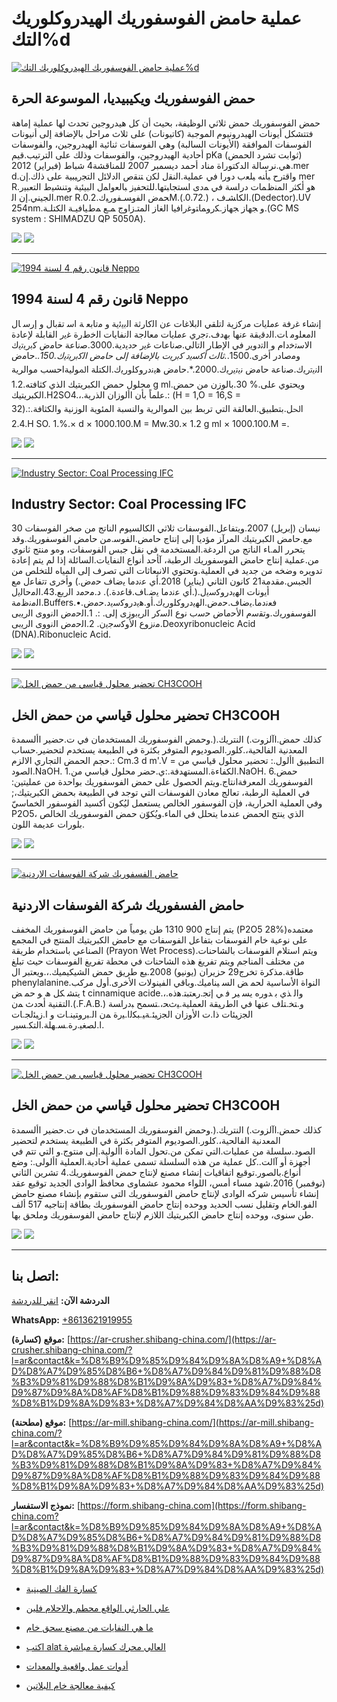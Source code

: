 # عملية حامض الفوسفوريك الهيدروكلوريك التك%d

<a href="https://swt.shibang-china.com/?l=ar&img&k=%D8%B9%D9%85%D9%84%D9%8A%D8%A9+%D8%AD%D8%A7%D9%85%D8%B6+%D8%A7%D9%84%D9%81%D9%88%D8%B3%D9%81%D9%88%D8%B1%D9%8A%D9%83+%D8%A7%D9%84%D9%87%D9%8A%D8%AF%D8%B1%D9%88%D9%83%D9%84%D9%88%D8%B1%D9%8A%D9%83+%D8%A7%D9%84%D8%AA%D9%83%25d" target="_blank">![عملية حامض الفوسفوريك الهيدروكلوريك التك%d](http://static.shibang-china.com/all-800x300/25.jpg)</a>

## حمض الفوسفوريك ويكيبيديا، الموسوعة الحرة
حمض الفوسفوريك حمض ثلاثي الوظيفة، بحيث أن كل هيدروجين تحدث لها عملية إماهة فتتشكل أيونات الهيدرونيوم الموجبة (كاتيونات) على ثلاث مراحل بالإضافة إلى أنيونات الفوسفات الموافقة (الأيونات السالبة) وهي الفوسفات ثنائية الهيدروجين، والفوسفات أحادية الهيدروجين، والفوسفات وذلك على الترتيب.قيم pKa (ثوابت تشرد الحمض) هي.نرسالة الدكتوراة مناد أحمد ديسمبر 2007 للمناقشة4 شباط (فبراير) 2012.mer d.ﻭﺍﻗﺘﺭﺡ ﺒﺄﻨﻪ ﻴﻠﻌﺏ ﺩﻭﺭﺍ ﻓﻲ ﻋﻤﻠﻴﺔ.ﺍﻟﻨﻘل ﻟﻜﻥ ﺘﻨﻘﺹ ﺍﻟﺩﻻﺌل ﺍﻟﺘﺠﺭﻴﺒﻴﺔ ﻋﻠﻰ ﺫﻟﻙ.ﺇﻥ mer R.ﻫﻭ ﺃﻜﺜﺭ ﺍﻟﻤﻨﻅﻤﺎﺕ ﺩﺭﺍﺴﺔ ﻓﻲ ﻤﺩﻯ ﺍﺴﺘﺠﺎﺒﺘﻬﺎ.ﻟﻠﺘﺤﻔﻴﺯ ﺒﺎﻟﻌﻭﺍﻤل ﺍﻟﺒﻴﺌﻴﺔ ﻭﺘﻨﺸﻴﻁ ﺍﻟﺘﻌﺒﻴﺭ ﺍﻟﺠﻴﻨﻲ.ﺇﻥ ﺍﻟ.mer R.ﺤﻤﺽ ﺍﻟﻔﻭﺴـﻔﻭﺭﻴﻙ.0.2M.(.0.72.) ، ﺍﻟﻜﺎﺸـﻑ.(Dedector).UV 254nm.ﻭ ﺠﻬﺎﺯ ﺠﻬﺎﺯ.ﻜﺭﻭﻤﺎﺘﻭﻏﺭﺍﻓﻴﺎ ﺍﻟﻐﺎﺯ ﺍﻟﻤﺘـﺯﺍﻭﺝ ﻤـﻊ ﻤﻁﻴﺎﻓﻴـﺔ ﺍﻟﻜﺘﻠـﺔ.(GC MS system : SHIMADZU QP 5050A).


<a href="https://whatsapp.shibangsoft.com/WhatsApp.php" target="_blank" title="WhatsApp">![](http://static.shibang-china.com/icon/whatsapp.png)</a> <a href="https://swt.shibang-china.com/?l=ar&icon&k=%D8%B9%D9%85%D9%84%D9%8A%D8%A9+%D8%AD%D8%A7%D9%85%D8%B6+%D8%A7%D9%84%D9%81%D9%88%D8%B3%D9%81%D9%88%D8%B1%D9%8A%D9%83+%D8%A7%D9%84%D9%87%D9%8A%D8%AF%D8%B1%D9%88%D9%83%D9%84%D9%88%D8%B1%D9%8A%D9%83+%D8%A7%D9%84%D8%AA%D9%83%25d" target="_blank">![](http://static.shibang-china.com/icon/chat-ar.png)</a>

---

<a href="https://swt.shibang-china.com/?l=ar&img&k=%D8%B9%D9%85%D9%84%D9%8A%D8%A9+%D8%AD%D8%A7%D9%85%D8%B6+%D8%A7%D9%84%D9%81%D9%88%D8%B3%D9%81%D9%88%D8%B1%D9%8A%D9%83+%D8%A7%D9%84%D9%87%D9%8A%D8%AF%D8%B1%D9%88%D9%83%D9%84%D9%88%D8%B1%D9%8A%D9%83+%D8%A7%D9%84%D8%AA%D9%83%25d" target="_blank">![قانون رقم 4 لسنة 1994 Neppo](http://static.shibang-china.com/all-800x300/1468.jpg)</a>

## قانون رقم 4 لسنة 1994 Neppo
ﺇﻧﺷﺎء ﻏﺭﻓﺔ ﻋﻣﻠﻳﺎﺕ ﻣﺭﻛﺯﻳﺔ ﻟﺗﻠﻘﻲ ﺍﻟﺑﻼﻏﺎﺕ ﻋﻥ ﺍﻟﻛﺎﺭﺛﺔ ﺍﻟﺑﻳﺋﻳﺔ ﻭ ﻣﺗﺎﺑﻌ ﺔ ﺍﺳ ﺗﻘﺑﺎﻝ ﻭ ﺇﺭﺳ ﺎﻝ ﺍﻟﻣﻌﻠﻭﻣ ﺎﺕ.ﺍﻟﺩﻗﻳﻘﺔ ﻋﻧﻬﺎ ﺑﻬﺩﻑ.ﺗﺟﺭﻱ ﻋﻣﻠﻳﺎﺕ ﻣﻌﺎﻟﺟﺔ ﺍﻟﻧﻔﺎﻳﺎﺕ ﺍﻟﺧﻁﺭﺓ ﻏﻳﺭ ﺍﻟﻘﺎﺑﻠﺔ ﻹﻋﺎﺩﺓ ﺍﻻﺳﺗﺧﺩﺍﻡ ﻭ ﺍﻟﺗﺩﻭﻳﺭ ﻓﻲ ﺍﻹﻁﺎﺭ ﺍﻟﺗﺎﻟﻲ.ﺻﻧﺎﻋﺎﺕ ﻏﻳﺭ ﺣﺩﻳﺩﻳﺔ.3000.ﺻﻧﺎﻋﺔ ﺣﺎﻣﺽ ﻛﺑﺭﻳﺗﻳﻙ ﻭﻣﺻﺎﺩﺭ ﺃﺧﺭﻯ.1500.*.ﺛﺎﻟﺙ ﺃﻛﺳﻳﺩ ﻛﺑﺭﻳﺕ ﺑﺎﻹﺿﺎﻓﺔ ﺇﻟﻰ ﺣﺎﻣﺽ ﺍﻟﻛﺑﺭﻳﺗﻳﻙ.150.*.ﺣﺎﻣﺽ ﺍﻟﻧﻳﺗﺭﻳﻙ.ﺻﻧﺎﻋﺔ ﺣﺎﻣﺽ ﻧﻳﺗﻳﺭﻳﻙ.2000.*.ﺣﺎﻣﺽ ﻫﻳﻧﺩﺭﻭﻛﻠﻭﺭﻳﻙ.ﺍﻟﻜﺘﻠﺔ ﺍﳌﻮﻟﻴﺔاحسب موالرية محلول حمض الكبريتيك الذي كثافته.1.2 g ml.ويحتوي على.% 30.بالوزن من حمض الكبريتيك.H2SO4.،.علماً بأن األوزان الذرية.: (H = 1,O = 16,S = 32).ﺍﳊﻞ.بتطبيق.العالقة التي تربط بين الموالرية والنسبة المئوية الوزنية والكثافة.: 2.4.H SO. 1.%.× d × 1000.100.M = Mw.30.× 1.2 g ml × 1000.100.M =.


<a href="https://whatsapp.shibangsoft.com/WhatsApp.php" target="_blank" title="WhatsApp">![](http://static.shibang-china.com/icon/whatsapp.png)</a> <a href="https://swt.shibang-china.com/?l=ar&icon&k=%D8%B9%D9%85%D9%84%D9%8A%D8%A9+%D8%AD%D8%A7%D9%85%D8%B6+%D8%A7%D9%84%D9%81%D9%88%D8%B3%D9%81%D9%88%D8%B1%D9%8A%D9%83+%D8%A7%D9%84%D9%87%D9%8A%D8%AF%D8%B1%D9%88%D9%83%D9%84%D9%88%D8%B1%D9%8A%D9%83+%D8%A7%D9%84%D8%AA%D9%83%25d" target="_blank">![](http://static.shibang-china.com/icon/chat-ar.png)</a>

---

<a href="https://swt.shibang-china.com/?l=ar&img&k=%D8%B9%D9%85%D9%84%D9%8A%D8%A9+%D8%AD%D8%A7%D9%85%D8%B6+%D8%A7%D9%84%D9%81%D9%88%D8%B3%D9%81%D9%88%D8%B1%D9%8A%D9%83+%D8%A7%D9%84%D9%87%D9%8A%D8%AF%D8%B1%D9%88%D9%83%D9%84%D9%88%D8%B1%D9%8A%D9%83+%D8%A7%D9%84%D8%AA%D9%83%25d" target="_blank">![Industry Sector: Coal Processing IFC](http://static.shibang-china.com/all-800x300/1526.jpg)</a>

## Industry Sector: Coal Processing IFC
30 نيسان (إبريل) 2007.وﻳﺘﻔﺎﻋﻞ.اﻟﻔﻮﺳﻔﺎت ﺛﻼﺛﻲ اﻟﻜﺎﻟﺴﻴﻮم اﻟﻨﺎﺗﺞ ﻣﻦ ﺻﺨﺮ اﻟﻔﻮﺳﻔﺎت ﻣﻊ.ﺣﺎﻣﺾ اﻟﻜﺒﺮﻳﺘﻴﻚ اﻟﻤﺮآﺰ ﻣﺆدﻳﺎ إﻟﻰ إﻧﺘﺎج ﺣﺎﻣﺾ.اﻟﻔﻮﺳ.ﻣﻦ ﺣﺎﻣﺾ اﻟﻔﻮﺳﻔﻮرﻳﻚ.وﻗﺪ ﻳﺘﺤﺮر اﻟﻤ.ﺎء اﻟﻨﺎﺗﺞ ﻣﻦ اﻟﺮدﻏﺔ.اﻟﻤﺴﺘﺨﺪﻣﺔ ﻓﻲ ﻧﻘﻞ ﺟﺒﺲ اﻟﻔﻮﺳﻔﺎت، وهﻮ ﻣﻨﺘﺞ ﺛﺎﻧﻮي ﻣﻦ.ﻋﻤﻠﻴﺔ إﻧﺘﺎج ﺣﺎﻣﺾ اﻟﻔﻮﺳﻔﻮرﻳﻚ اﻟﺮﻃﺒﺔ، آﺄﺣﺪ أﻧﻮاع اﻟﻨﻔﺎﻳﺎت.اﻟﺴﺎﺋﻠﺔ إذا ﻟﻢ ﻳﺘﻢ إﻋﺎدة ﺗﺪوﻳﺮﻩ وﺿﺨﻪ ﻣﻦ ﺟﺪﻳﺪ ﻓﻲ اﻟﻌﻤﻠﻴﺔ.وﺗﺤﺘﻮي اﻻﻧﺒﻌﺎﺛﺎت اﻟﺘﻲ ﺗﺼﺮف إﻟﻰ اﻟﻤﻴﺎﻩ ﻟﻠﺘﺨﻠﺺ ﻣﻦ اﻟﺠﺒﺲ.ﻣﻘﺪﻣﺔ21 كانون الثاني (يناير) 2018.ﺃﻱ ﻋﻧﺩﻣﺎ ﻳﺿﺎﻑ ﺣﻣﺽ.) ﻭﺃﺧﺭﻯ ﺗﺗﻔﺎﻋﻝ ﻣﻊ ﺃﻳﻭﻧﺎﺕ ﺍﻟﻬﻳﺩﺭﻭﻛﺳﻳﻝ.(.ﺃﻱ ﻋﻧﺩﻣﺎ ﻳﺿ.ﺎﻑ.ﻗﺎﻋﺩﺓ.). ﺩ.ﻣﺣﻣﺩ ﺍﻟﺭﺑﻊ.43.اﻟﻣﺣﺎﻟﯾل اﻟﻣﻧظﻣﺔ.Buffers.•.ﻓﻌﻧﺩﻣﺎ.ﻳﺿﺎﻑ.ﺣﻣﺽ.ﺍﻟﻬﻳﺩﺭﻭﻛﻠﻭﺭﻳﻙ.ﺃﻭ.ﻫﻳﺩﺭﻭﻛﺳﻳﺩ.ﺣﻣﺽ ﺍﻟﻔﻭﺳﻔﻭﺭﻳﻙ.ﻭﺗﻘﺳﻡ ﺍﻷﺣﻣﺎﺽ ﺣﺳﺏ ﻧﻭﻉ ﺍﻟﺳﻛﺭ ﺍﻟﺭﻳﺑﻭﺯﻯ ﺇﻟﻰ. :. 1.ﺍﻟﺣﻣﺽ ﺍﻟﻧﻭﻭﻯ ﺍﻟﺭﻳﺑﻰ ﻣﻧﺯﻭﻉ ﺍﻷﻭﻛﺳﺟﻳﻥ. 2.ﺍﻟﺣﻣﺽ ﺍﻟﻧﻭﻭﻯ ﺍﻟﺭﻳﺑﻰ.Deoxyribonucleic Acid (DNA).Ribonucleic Acid.


<a href="https://whatsapp.shibangsoft.com/WhatsApp.php" target="_blank" title="WhatsApp">![](http://static.shibang-china.com/icon/whatsapp.png)</a> <a href="https://swt.shibang-china.com/?l=ar&icon&k=%D8%B9%D9%85%D9%84%D9%8A%D8%A9+%D8%AD%D8%A7%D9%85%D8%B6+%D8%A7%D9%84%D9%81%D9%88%D8%B3%D9%81%D9%88%D8%B1%D9%8A%D9%83+%D8%A7%D9%84%D9%87%D9%8A%D8%AF%D8%B1%D9%88%D9%83%D9%84%D9%88%D8%B1%D9%8A%D9%83+%D8%A7%D9%84%D8%AA%D9%83%25d" target="_blank">![](http://static.shibang-china.com/icon/chat-ar.png)</a>

---

<a href="https://swt.shibang-china.com/?l=ar&img&k=%D8%B9%D9%85%D9%84%D9%8A%D8%A9+%D8%AD%D8%A7%D9%85%D8%B6+%D8%A7%D9%84%D9%81%D9%88%D8%B3%D9%81%D9%88%D8%B1%D9%8A%D9%83+%D8%A7%D9%84%D9%87%D9%8A%D8%AF%D8%B1%D9%88%D9%83%D9%84%D9%88%D8%B1%D9%8A%D9%83+%D8%A7%D9%84%D8%AA%D9%83%25d" target="_blank">![تحضير محلول قياسي من حمض الخل CH3COOH](http://static.shibang-china.com/all-800x300/1030.jpg)</a>

## تحضير محلول قياسي من حمض الخل CH3COOH
كذلك حمض.اآلزوت.) النتريك.(.وحمض الفوسفوريك المستخدمان في ت.حضير األسمدة المعدنية الفالحية،.كلور.الصوديوم المتوفر بكثرة في الطبيعة يستخدم لتحضير.حساب حجم الحمض التجاري الالزم.: Cm.3 d m&#39;.V = التطبيق األول.: تحضير محلول قياسي من الصود.NaOH. 1.الكفاءة.المستهدفة.:ي.حضر محلول قياسي من.NaOH. 6.حمض الفوسفوريك المعرفةانتاج.ويتم الحصول على حمض الفوسفوريك بواحدة من عمليتين: في العملية الرطبة، تعالج معادن الفوسفات التي توجد في الطبيعة بحمض الكبريتيك،; وفي العملية الحرارية، فإن الفوسفور الخالص يستعمل ليُكون أكسيد الفوسفور الخماسيّ P2O5، الذي ينتج الحمض عندما يتحلل في الماء.ويُكوّن حمض الفوسفوريك الخالص بلورات عديمة اللون.


<a href="https://whatsapp.shibangsoft.com/WhatsApp.php" target="_blank" title="WhatsApp">![](http://static.shibang-china.com/icon/whatsapp.png)</a> <a href="https://swt.shibang-china.com/?l=ar&icon&k=%D8%B9%D9%85%D9%84%D9%8A%D8%A9+%D8%AD%D8%A7%D9%85%D8%B6+%D8%A7%D9%84%D9%81%D9%88%D8%B3%D9%81%D9%88%D8%B1%D9%8A%D9%83+%D8%A7%D9%84%D9%87%D9%8A%D8%AF%D8%B1%D9%88%D9%83%D9%84%D9%88%D8%B1%D9%8A%D9%83+%D8%A7%D9%84%D8%AA%D9%83%25d" target="_blank">![](http://static.shibang-china.com/icon/chat-ar.png)</a>

---

<a href="https://swt.shibang-china.com/?l=ar&img&k=%D8%B9%D9%85%D9%84%D9%8A%D8%A9+%D8%AD%D8%A7%D9%85%D8%B6+%D8%A7%D9%84%D9%81%D9%88%D8%B3%D9%81%D9%88%D8%B1%D9%8A%D9%83+%D8%A7%D9%84%D9%87%D9%8A%D8%AF%D8%B1%D9%88%D9%83%D9%84%D9%88%D8%B1%D9%8A%D9%83+%D8%A7%D9%84%D8%AA%D9%83%25d" target="_blank">![حامض الفسفوريك شركة الفوسفات الاردنية](http://static.shibang-china.com/all-800x300/573.jpg)</a>

## حامض الفسفوريك شركة الفوسفات الاردنية
يتم إنتاج 900 1310 طن يومياً من حامض الفوسفوريك المخفف (P2O5 28%)معتمده على نوعية خام الفوسفات بتفاعل الفوسفات مع حامض الكبريتيك المنتج في المجمع الصناعي باستخدام طريقة (Prayon Wet Process).ويتم استلام الفوسفات بالشاحنات من مختلف المناجم ويتم تفريغ هذه الشاحنات في محطة تفريغ الفوسفات حيث تبلغ طاقة.مذكرة تخرج29 حزيران (يونيو) 2008.ﺒﻊ ﻃﺮﯾﻖ ﺣﻤﺾ اﻟﺸﯿﻜﯿﻤﯿﻚ.،.وﯾﻌﺘﺒﺮ ال phenylalanine.اﻟﻨﻮاة اﻷﺳﺎﺳﯿﺔ ﻟﺤﻤ ﺾ اﻟﺴ ﯿﻨﺎﻣﯿﻚ.وﺑﺎﻗﻲ اﻟﻔﯿﻨﻮﻻت اﻷﺧﺮى.أول ﻣﺮﻛﺐ ﯾﺘﺸ ﻜﻞ ھ ﻮ ﺣﻤ ﺾ t cinnamique acide.،.واﻟ ﺬي ﺑ ﺪوره ﯾﺴ ﯿﺮ ﻓ ﻲ إﺗﺠ.ﺭﻌﺘﺒﺘ.ﻫﺫﻩ ﺍﻟﺘﻘﻨﻴﺔ ﺃﺤﺩﺙ ﻤﻥ.(.F.A.B.) ﻭ.ﺘﺨ.ﺘﻠﻑ ﻋﻨﻬﺎ ﻓﻲ ﺍﻟﻁﺭﻴﻘﺔ ﺍﻟﻌﻤﻠﻴﺔ.ﻴﺙﺤ،.ﺘﺴﻤﺢ ﺒﺩﺭﺍﺴﺔ ﺍﻟﺠﺯﻴﺌﺎﺕ ﺫﺍ.ﺕ ﺍﻷﻭﺯﺍﻥ ﺍﻟﺠﺯﻴﺌ.ﺔﻴ.ﺒﻜﻟﺍ.ﻴﺭﺓ ﻤﻥ ﺍﻟ.ﺒﺭﻭﺘﻴﻨ.ﺎﺕ ﻭ ﺍ.ﺯﻴﺌﻟﺠ.ﺎﺕ ﺍ.ﻟﺼﻐﻴ.ﺭﺓ.ﺴ.ﻬﻠﺔ.ﺍﻟﺘﻜ.ﺴﻴﺭ.


<a href="https://whatsapp.shibangsoft.com/WhatsApp.php" target="_blank" title="WhatsApp">![](http://static.shibang-china.com/icon/whatsapp.png)</a> <a href="https://swt.shibang-china.com/?l=ar&icon&k=%D8%B9%D9%85%D9%84%D9%8A%D8%A9+%D8%AD%D8%A7%D9%85%D8%B6+%D8%A7%D9%84%D9%81%D9%88%D8%B3%D9%81%D9%88%D8%B1%D9%8A%D9%83+%D8%A7%D9%84%D9%87%D9%8A%D8%AF%D8%B1%D9%88%D9%83%D9%84%D9%88%D8%B1%D9%8A%D9%83+%D8%A7%D9%84%D8%AA%D9%83%25d" target="_blank">![](http://static.shibang-china.com/icon/chat-ar.png)</a>

---

<a href="https://swt.shibang-china.com/?l=ar&img&k=%D8%B9%D9%85%D9%84%D9%8A%D8%A9+%D8%AD%D8%A7%D9%85%D8%B6+%D8%A7%D9%84%D9%81%D9%88%D8%B3%D9%81%D9%88%D8%B1%D9%8A%D9%83+%D8%A7%D9%84%D9%87%D9%8A%D8%AF%D8%B1%D9%88%D9%83%D9%84%D9%88%D8%B1%D9%8A%D9%83+%D8%A7%D9%84%D8%AA%D9%83%25d" target="_blank">![تحضير محلول قياسي من حمض الخل CH3COOH](http://static.shibang-china.com/all-800x300/1528.jpg)</a>

## تحضير محلول قياسي من حمض الخل CH3COOH
كذلك حمض.اآلزوت.) النتريك.(.وحمض الفوسفوريك المستخدمان في ت.حضير األسمدة المعدنية الفالحية،.كلور.الصوديوم المتوفر بكثرة في الطبيعة يستخدم لتحضير الصود.سلسلة من عمليات.التي تمكن من.تحول المادة األولية.إلى منتوج.و التي تتم في أجهزة أو آالت..كل عملية من هذه السلسلة تسمى عملية أحادية.العملية األولى.: وضع أنواع.بالصور.توقيع اتفاقيات إنشاء مصنع لإنتاج حمض الفوسفوريك.4 تشرين الثاني (نوفمبر) 2016.شهد مساء أمس، اللواء محمود عشماوى محافظ الوادى الجديد توقيع عقد إنشاء تأسيس شركه الوادى لإنتاج حامض الفوسفوريك التى ستقوم بإنشاء مصنع حامض الفو.الخام وتقليل نسب الحديد ووحده إنتاج حامض الفوسفوريك بطاقة إنتاجيه 517 ألف طن سنوى، ووحده إنتاج حامض الكبريتيك اللازم لإنتاج حامض الفوسفوريك وملحق بها.


<a href="https://whatsapp.shibangsoft.com/WhatsApp.php" target="_blank" title="WhatsApp">![](http://static.shibang-china.com/icon/whatsapp.png)</a> <a href="https://swt.shibang-china.com/?l=ar&icon&k=%D8%B9%D9%85%D9%84%D9%8A%D8%A9+%D8%AD%D8%A7%D9%85%D8%B6+%D8%A7%D9%84%D9%81%D9%88%D8%B3%D9%81%D9%88%D8%B1%D9%8A%D9%83+%D8%A7%D9%84%D9%87%D9%8A%D8%AF%D8%B1%D9%88%D9%83%D9%84%D9%88%D8%B1%D9%8A%D9%83+%D8%A7%D9%84%D8%AA%D9%83%25d" target="_blank">![](http://static.shibang-china.com/icon/chat-ar.png)</a>

---
## اتصل بنا:

**الدردشة الآن:** [انقر للدردشة](https://swt.shibang-china.com?l=ar&contact&k=%D8%B9%D9%85%D9%84%D9%8A%D8%A9+%D8%AD%D8%A7%D9%85%D8%B6+%D8%A7%D9%84%D9%81%D9%88%D8%B3%D9%81%D9%88%D8%B1%D9%8A%D9%83+%D8%A7%D9%84%D9%87%D9%8A%D8%AF%D8%B1%D9%88%D9%83%D9%84%D9%88%D8%B1%D9%8A%D9%83+%D8%A7%D9%84%D8%AA%D9%83%25d)

**WhatsApp:**  [+8613621919955](https://whatsapp.shibangsoft.com/WhatsApp.php)

**موقع (كسارة):** [https://ar-crusher.shibang-china.com/](https://ar-crusher.shibang-china.com/?l=ar&contact&k=%D8%B9%D9%85%D9%84%D9%8A%D8%A9+%D8%AD%D8%A7%D9%85%D8%B6+%D8%A7%D9%84%D9%81%D9%88%D8%B3%D9%81%D9%88%D8%B1%D9%8A%D9%83+%D8%A7%D9%84%D9%87%D9%8A%D8%AF%D8%B1%D9%88%D9%83%D9%84%D9%88%D8%B1%D9%8A%D9%83+%D8%A7%D9%84%D8%AA%D9%83%25d)

**موقع (مطحنة):** [https://ar-mill.shibang-china.com/](https://ar-mill.shibang-china.com/?l=ar&contact&k=%D8%B9%D9%85%D9%84%D9%8A%D8%A9+%D8%AD%D8%A7%D9%85%D8%B6+%D8%A7%D9%84%D9%81%D9%88%D8%B3%D9%81%D9%88%D8%B1%D9%8A%D9%83+%D8%A7%D9%84%D9%87%D9%8A%D8%AF%D8%B1%D9%88%D9%83%D9%84%D9%88%D8%B1%D9%8A%D9%83+%D8%A7%D9%84%D8%AA%D9%83%25d)

**نموذج الاستفسار:** [https://form.shibang-china.com](https://form.shibang-china.com?l=ar&contact&k=%D8%B9%D9%85%D9%84%D9%8A%D8%A9+%D8%AD%D8%A7%D9%85%D8%B6+%D8%A7%D9%84%D9%81%D9%88%D8%B3%D9%81%D9%88%D8%B1%D9%8A%D9%83+%D8%A7%D9%84%D9%87%D9%8A%D8%AF%D8%B1%D9%88%D9%83%D9%84%D9%88%D8%B1%D9%8A%D9%83+%D8%A7%D9%84%D8%AA%D9%83%25d)

* [كسارة الفك الصينية](../21/%D9%83%D8%B3%D8%A7%D8%B1%D8%A9%20%D8%A7%D9%84%D9%81%D9%83%20%D8%A7%D9%84%D8%B5%D9%8A%D9%86%D9%8A%D8%A9.md)

* [علي الحارثي الواقع محطم والاحلام فلين](../22/%D8%B9%D9%84%D9%8A%20%D8%A7%D9%84%D8%AD%D8%A7%D8%B1%D8%AB%D9%8A%20%D8%A7%D9%84%D9%88%D8%A7%D9%82%D8%B9%20%D9%85%D8%AD%D8%B7%D9%85%20%D9%88%D8%A7%D9%84%D8%A7%D8%AD%D9%84%D8%A7%D9%85%20%D9%81%D9%84%D9%8A%D9%86.md)

* [ما هي النفايات من مصنع سحق خام](../25/%D9%85%D8%A7%20%D9%87%D9%8A%20%D8%A7%D9%84%D9%86%D9%81%D8%A7%D9%8A%D8%A7%D8%AA%20%D9%85%D9%86%20%D9%85%D8%B5%D9%86%D8%B9%20%D8%B3%D8%AD%D9%82%20%D8%AE%D8%A7%D9%85.md)

* [اكتب alat العالي محرك كسارة مباشرة](../25/%D8%A7%D9%83%D8%AA%D8%A8%20alat%20%D8%A7%D9%84%D8%B9%D8%A7%D9%84%D9%8A%20%D9%85%D8%AD%D8%B1%D9%83%20%D9%83%D8%B3%D8%A7%D8%B1%D8%A9%20%D9%85%D8%A8%D8%A7%D8%B4%D8%B1%D8%A9.md)

* [أدوات عمل واقعية والمعدات](../24/%D8%A3%D8%AF%D9%88%D8%A7%D8%AA%20%D8%B9%D9%85%D9%84%20%D9%88%D8%A7%D9%82%D8%B9%D9%8A%D8%A9%20%D9%88%D8%A7%D9%84%D9%85%D8%B9%D8%AF%D8%A7%D8%AA.md)

* [كيفية معالجة خام البلاتين](../24/%D9%83%D9%8A%D9%81%D9%8A%D8%A9%20%D9%85%D8%B9%D8%A7%D9%84%D8%AC%D8%A9%20%D8%AE%D8%A7%D9%85%20%D8%A7%D9%84%D8%A8%D9%84%D8%A7%D8%AA%D9%8A%D9%86.md)